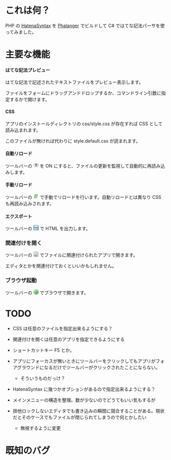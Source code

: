 これは何？
==============================

PHP の [HatenaSyntax](https://github.com/anatoo/HatenaSyntax) を [Phalanger](http://www.php-compiler.net/) でビルドして C# ではてな記法パーサを使ってみました。

主要な機能
==============================

#### はてな記法プレビュー
はてな記法で記述されたテキストファイルをプレビュー表示します。

ファイルをフォームにドラッグアンドドロップするか、コマンドライン引数に指定するかで開けます。

#### CSS
アプリのインストールディレクトリの css/style.css が存在すれば CSS として読み込まれます。

このファイルが無ければ代わりに style.default.css が読まれます。

#### 自動リロード
ツールバーの ![](HatenaView/res/icon/auto.png) を ON にすると、ファイルの更新を監視して自動的に再読み込みします。

#### 手動リロード
ツールバーの ![](HatenaView/res/icon/reload.gif) で手動でリロードを行います。自動リロードとは異なり CSS も再読み込みされます。

#### エクスポート
ツールバーの ![](HatenaView/res/icon/export.png) で HTML を出力します。

### 関連付けを開く
ツールバーの ![](HatenaView/res/icon/edit.png) でファイルに関連付けられたアプリで開きます。

エディタとかを関連付けておくといいかもしれません。

### ブラウザ起動
ツールバーの ![](HatenaView/res/icon/browser.png) でブラウザで開きます。


TODO
==============================

- CSS は任意のファイルを指定出来るようにする？

- 関連付けを開くは任意のアプリを指定できるようにする

- ショートカットキー F5 とか。

- アプリにフォーカスが無いときにツールバーをクリックしてもアプリがフォアグラウンドになるだけでツールバーがクリックされたことにならない。
	- そういうものだっけ？

- HatenaSyntax に幾つかオプションがあるので指定出来るようにする？

- メインメニューの構造を整理。数が少ないのでどうてもいい気もするが

- 排他ロックしないエディタでも書き込みの瞬間に競合することがある。現状だとそのケースでもファイルが閉じられてしまうので何とかしたい
	- 無視するように変更

既知のバグ
==============================

